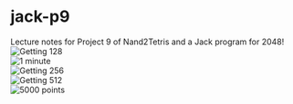 # jack-p9
Lecture notes for Project 9 of Nand2Tetris and a Jack program for 2048! <br>
![Getting 128](https://github.com/cody-berry/jack-2048/assets/86871915/68dec272-73a4-47cd-bb27-a8f4600bc1b6) <br>
![1 minute](https://github.com/cody-berry/jack-2048/assets/86871915/081c0199-a275-4a6e-9f12-a2c4107f9a97) <br>
![Getting 256](https://github.com/cody-berry/jack-2048/assets/86871915/a6d0bb00-cdd9-45db-b7bf-e669de9dec8a) <br>
![Getting 512](https://github.com/cody-berry/jack-2048/assets/86871915/254da48f-5a56-45bb-b027-66fdc14f2293) <br>
![5000 points](https://github.com/cody-berry/jack-2048/assets/86871915/76e6b31d-f0bc-4f53-91c9-79fa024cff04) <br>
